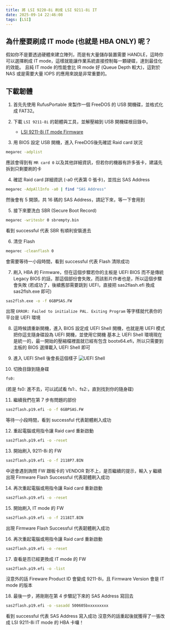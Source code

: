 ```yaml
---
title: 將 LSI 9220-8i 刷成 LSI 9211-8i IT
date: 2025-09-14 22:46:08
tags: [LSI]
---
```

## 為什麼要刷成 IT mode (也就是 HBA ONLY) 呢？
假如你不是要透過硬體來建立陣列，而是有大量儲存裝置需要 HANDLE，這時你可以選擇刷成 IT mode，這樣就能讓作業系統直接控制每一顆硬碟，達到最佳化的效能。
且純 IT mode 的性能會比 IR mode 好 (Queue Depth 較大)，這對於 NAS 或是需要大量 IOPS 的應用來說是非常重要的。

<!-- more -->

## 下載韌體
1. 首先先使用 RufusPortable 來製作一個 FreeDOS 的 USB 開機碟，並格式化成 FAT32。

2. 下載 `LSI 9211-8i` 的韌體與工具，並解壓縮到 USB 開機碟根目錄中。
   - [LSI 9211-8i IT mode Firmware](https://cdn.redbean0721.com/download/LSI-9211-8i.zip)

3. 用 BIOS 設定 USB 開機，進入 FreeDOS後先確認 Raid card 狀況
```bash
megarec -adplist
```
應該會得到有 `MR card 0` 以及其他詳細資訊，但若你的機器有許多張卡，建議先拆到只剩要刷的卡

4. 確認 Raid card 詳細資訊 (-a0 代表第 0 張卡)，並找出 SAS Address
```bash
megarec -AdpAllInfo -a0 | find "SAS Address"
```
然後會有 5 開頭，共 16 碼的 SAS Address，請記下來，等一下會用到

5. 接下來要洗白 SBR (Secure Boot Record)
```bash
megarec -writesbr 0 sbrempty.bin
```
看到 successful 代表 SBR 有順利安裝進去

6. 清空 Flash
```bash
megarec -cleanflash 0
```
會需要等待一小段時間，看到 successful 代表 Flash 清除成功

7. 刷入 HBA 的 Firmware，但在這個步驟若你的主板是 UEFI BIOS 而不是傳統 Legacy BIOS 的話，那這個部份會失敗，而該影片作者也是，所以這個步驟會失敗 (若成功了，後續舊部需要跳到 UEFI，直接把 sas2flash.efi 換成 sas2flsh.exe 即可)
```bash
sas2flsh.exe -o -f 6GBPSAS.FW
```
出現 `ERROR: Failed to initialize PAL. Exiting Program` 等字樣就代表你的平台是 UEFI 環境

8. 這時候請重新開機，進入 BIOS 設定成 UEFI Shell 開機，也就是用 UEFI 模式把你這支隨身碟設為 UEFI 開機，並使用它開機
基本上 UEFI Shell 環境現在是統一的，最一開始的壓縮檔裡面就已經有包含 bootx64.efi，所以只需要到主板的 BIOS 選擇載入 UEFI Shell 即可

9. 進入 UEFI Shell 後會長這個樣子
![UEFI Shell](/images/flash-lsi-to-itmode/EFI_Shell.png)

10. 切換目錄到隨身碟
```bash
fs0:
```
(若是 fs0: 進不去，可以試試看 fs1:、fs2:，直到找到你的隨身碟)

11. 繼續我們在第 7 步有問題的部份
```bash
sas2flash.p19.efi -o -f 6GBPSAS.FW
```
等待一小段時間，看到 successful 代表韌體刷入成功

12. 重起電腦或用指令讓 Raid card 重新啟動
```bash
sas2flash.p19.efi -o -reset
```

13. 開始刷入 9211-8i 的 FW
```bash
sas2flash.p19.efi -o -f 2118P7.BIN
```
中途會遇到詢問 FW 跟板卡的 VENDOR 對不上，是否繼續的提示，輸入 y 繼續
出現 Firmware Flash Successful 代表韌體刷入成功

14. 再次重起電腦或用指令讓 Raid card 重新啟動
```bash
sas2flash.p19.efi -o -reset
```

15. 開始刷入 IT mode 的 FW
```bash
sas2flash.p19.efi -o -f 2118IT.BIN
```
出現 Firmware Flash Successful 代表韌體刷入成功

16. 再次重起電腦或用指令讓 Raid card 重新啟動
```bash
sas2flash.p19.efi -o -reset
```

17. 查看是否已經更換成 IT mode 的 FW
```bash
sas2flash.p19.efi -o -list
```
沒意外的話 Fireware Product ID 會變成 9211-8i，且 Firmware Version 會是 IT mode 的版本

18. 最後一步，將剛剛在第 4 步驟記下來的 SAS Address 寫回去
```bash
sas2flash.p19.efi -o -sasadd 500605bxxxxxxxxx
```

看到 successful 代表 SAS Address 寫入成功
沒意外的話重起後就獲得了一張改成 LSI 9211-8i IT mode 的 HBA 卡囉！
